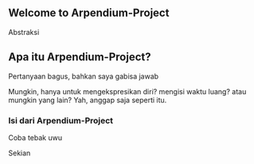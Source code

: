 ## Welcome to Arpendium-Project

Abstraksi
## Apa itu Arpendium-Project?
Pertanyaan bagus, bahkan saya gabisa jawab

Mungkin, hanya untuk mengekspresikan diri? mengisi waktu luang? atau mungkin yang lain?
Yah, anggap saja seperti itu.

### Isi dari Arpendium-Project
Coba tebak uwu

Sekian
